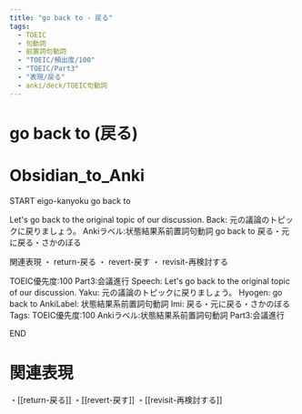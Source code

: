 ```yaml
---
title: "go back to - 戻る"
tags:
  - TOEIC
  - 句動詞
  - 前置詞句動詞
  - "TOEIC/頻出度/100"
  - "TOEIC/Part3"
  - "表現/戻る"
  - anki/deck/TOEIC句動詞
---
```


# go back to (戻る)

# Obsidian_to_Anki
START
eigo-kanyoku
go back to

Let's go back to the original topic of our discussion.
Back:
元の議論のトピックに戻りましょう。
Ankiラベル:状態結果系前置詞句動詞
go back to
戻る・元に戻る・さかのぼる

関連表現
・ return-戻る
・ revert-戻す
・ revisit-再検討する

TOEIC優先度:100
Part3:会議進行
Speech: Let's go back to the original topic of our discussion.
Yaku: 元の議論のトピックに戻りましょう。
Hyogen: go back to
AnkiLabel: 状態結果系前置詞句動詞
Imi: 戻る・元に戻る・さかのぼる
Tags: TOEIC優先度:100 Ankiラベル:状態結果系前置詞句動詞 Part3:会議進行
<!--ID: 1751379167498-->
END

# 関連表現
・[[return-戻る]]
・[[revert-戻す]]
・[[revisit-再検討する]]
